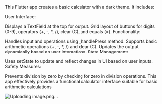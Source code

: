 This Flutter app creates a basic calculator with a dark theme. It includes:

User Interface:

Displays a TextField at the top for output.
Grid layout of buttons for digits (0-9), operators (+, -, *, /), clear (C), and equals (=).
Functionality:

Handles input and operations using _handlePress method.
Supports basic arithmetic operations (+, -, *, /) and clear (C).
Updates the output dynamically based on user interactions.
State Management:

Uses setState to update and reflect changes in UI based on user inputs.
Safety Measures:

Prevents division by zero by checking for zero in division operations.
This app effectively provides a functional calculator interface suitable for basic arithmetic calculations



![Uploading image.png…]()
